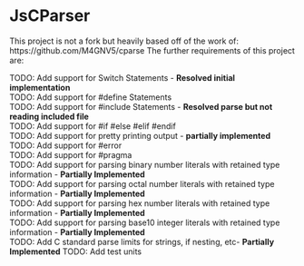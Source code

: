 <h1>JsCParser</h1>
This project is not a fork but heavily based off of the work of: https://github.com/M4GNV5/cparse
The further requirements of this project are:<br >

TODO: Add support for Switch Statements - <b>Resolved initial implementation</b><br >
TODO: Add support for #define Statements<br >
TODO: Add support for #include Statements - <b>Resolved parse but not reading included file</b><br >
TODO: Add support for #if #else #elif #endif <br >
TODO: Add support for pretty printing output - <b>partially implemented</b><br >
TODO: Add support for #error <br >
TODO: Add support for #pragma <br >
TODO: Add support for parsing binary number literals with retained type information - <b>Partially Implemented</b><br >
TODO: Add support for parsing octal number literals with retained type information - <b>Partially Implemented</b><br >
TODO: Add support for parsing hex number literals with retained  type information - <b>Partially Implemented</b><br >
TODO: Add support for parsing base10 integer literals with retained  type information - <b>Partially Implemented</b><br >
TODO: Add C standard parse limits for strings, if nesting, etc- <b>Partially Implemented</b>
TODO: Add test units

